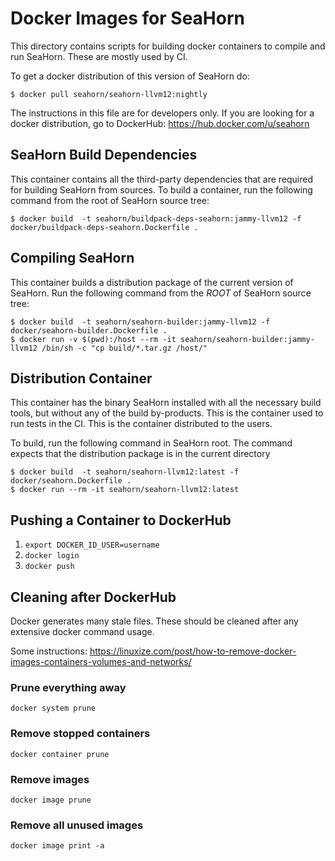 # Docker Images for SeaHorn

This directory contains scripts for building docker containers to compile and
run SeaHorn. These are mostly used by CI.

To get a docker distribution of this version of SeaHorn do:

```shell
$ docker pull seahorn/seahorn-llvm12:nightly
```

The instructions in this file are for developers only. If you are looking for a
docker distribution, go to DockerHub: https://hub.docker.com/u/seahorn

## SeaHorn Build Dependencies

This container contains all the third-party dependencies that are required for
building SeaHorn from sources. To build a container, run the following command
from the root of SeaHorn source tree:

```shell
$ docker build  -t seahorn/buildpack-deps-seahorn:jammy-llvm12 -f docker/buildpack-deps-seahorn.Dockerfile .
```

## Compiling SeaHorn

This container builds a distribution package of the current version of SeaHorn.
Run the following command from the *ROOT* of SeaHorn source tree:

```shell
$ docker build  -t seahorn/seahorn-builder:jammy-llvm12 -f docker/seahorn-builder.Dockerfile .
$ docker run -v $(pwd):/host --rm -it seahorn/seahorn-builder:jammy-llvm12 /bin/sh -c "cp build/*.tar.gz /host/"
```

## Distribution Container 

This container has the binary SeaHorn installed with all the necessary build
tools, but without any of the build by-products. This is the container used to
run tests in the CI. This is the container distributed to the users.

To build, run the following command in SeaHorn root. The command expects that
the distribution package is in the current directory

```shell
$ docker build  -t seahorn/seahorn-llvm12:latest -f docker/seahorn.Dockerfile .
$ docker run --rm -it seahorn/seahorn-llvm12:latest 
```

## Pushing a Container to DockerHub 
1. `export DOCKER_ID_USER=username`
2. `docker login`
5. `docker push`

## Cleaning after DockerHub

Docker generates many stale files. These should be cleaned after any extensive
docker command usage.

Some instructions: https://linuxize.com/post/how-to-remove-docker-images-containers-volumes-and-networks/

### Prune everything away
```
docker system prune
```

### Remove stopped containers
```
docker container prune
```

### Remove images
```
docker image prune
```

### Remove all unused images
```
docker image print -a
```
